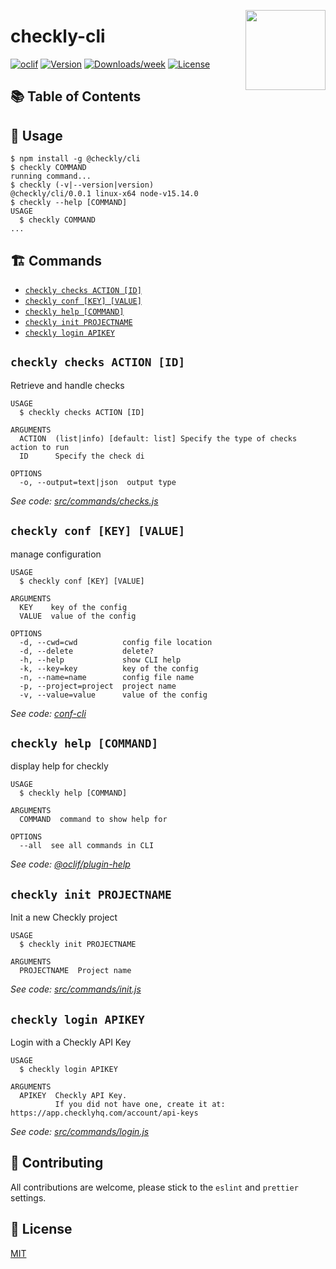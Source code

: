 <p>
  <img height="128" src="https://www.checklyhq.com/images/footer-logo.svg" align="right" />
  <h1>checkly-cli</h1>
</p>


[![oclif](https://img.shields.io/badge/cli-oclif-brightgreen.svg)](https://oclif.io)
[![Version](https://img.shields.io/npm/v/checkly-cli.svg)](https://npmjs.org/package/checkly-cli)
[![Downloads/week](https://img.shields.io/npm/dw/checkly-cli.svg)](https://npmjs.org/package/checkly-cli)
[![License](https://img.shields.io/npm/l/checkly-cli.svg)](https://github.com/ianaya89/checkly-cli/blob/master/package.json)

## 📚 Table of Contents

<!-- toc -->

<!-- tocstop -->

## 🔧 Usage

<!-- usage -->
```sh-session
$ npm install -g @checkly/cli
$ checkly COMMAND
running command...
$ checkly (-v|--version|version)
@checkly/cli/0.0.1 linux-x64 node-v15.14.0
$ checkly --help [COMMAND]
USAGE
  $ checkly COMMAND
...
```
<!-- usagestop -->

## 🏗️ Commands

<!-- commands -->
* [`checkly checks ACTION [ID]`](#checkly-checks-action-id)
* [`checkly conf [KEY] [VALUE]`](#checkly-conf-key-value)
* [`checkly help [COMMAND]`](#checkly-help-command)
* [`checkly init PROJECTNAME`](#checkly-init-projectname)
* [`checkly login APIKEY`](#checkly-login-apikey)

## `checkly checks ACTION [ID]`

Retrieve and handle checks

```
USAGE
  $ checkly checks ACTION [ID]

ARGUMENTS
  ACTION  (list|info) [default: list] Specify the type of checks action to run
  ID      Specify the check di

OPTIONS
  -o, --output=text|json  output type
```

_See code: [src/commands/checks.js](https://github.com/checkly/checkly-cli/blob/v0.0.1/src/commands/checks.js)_

## `checkly conf [KEY] [VALUE]`

manage configuration

```
USAGE
  $ checkly conf [KEY] [VALUE]

ARGUMENTS
  KEY    key of the config
  VALUE  value of the config

OPTIONS
  -d, --cwd=cwd          config file location
  -d, --delete           delete?
  -h, --help             show CLI help
  -k, --key=key          key of the config
  -n, --name=name        config file name
  -p, --project=project  project name
  -v, --value=value      value of the config
```

_See code: [conf-cli](https://github.com/natzcam/conf-cli/blob/v0.1.9/src/commands/conf.ts)_

## `checkly help [COMMAND]`

display help for checkly

```
USAGE
  $ checkly help [COMMAND]

ARGUMENTS
  COMMAND  command to show help for

OPTIONS
  --all  see all commands in CLI
```

_See code: [@oclif/plugin-help](https://github.com/oclif/plugin-help/blob/v3.2.1/src/commands/help.ts)_

## `checkly init PROJECTNAME`

Init a new Checkly project

```
USAGE
  $ checkly init PROJECTNAME

ARGUMENTS
  PROJECTNAME  Project name
```

_See code: [src/commands/init.js](https://github.com/checkly/checkly-cli/blob/v0.0.1/src/commands/init.js)_

## `checkly login APIKEY`

Login with a Checkly API Key

```
USAGE
  $ checkly login APIKEY

ARGUMENTS
  APIKEY  Checkly API Key.
          If you did not have one, create it at: https://app.checklyhq.com/account/api-keys
```

_See code: [src/commands/login.js](https://github.com/checkly/checkly-cli/blob/v0.0.1/src/commands/login.js)_
<!-- commandsstop -->

## 🙏 Contributing

All contributions are welcome, please stick to the `eslint` and `prettier` settings.

## 📖 License

[MIT](https://opensource.org/licenses/MIT)
